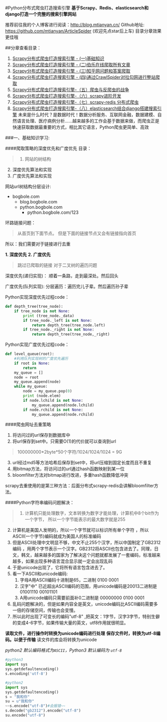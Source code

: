 #Python分布式爬虫打造搜索引擎 
**基于Scrapy、Redis、elasticsearch和django打造一个完整的搜索引擎网站**

推荐前往我的个人博客进行阅读：http://blog.mtianyan.cn/
Github地址: https://github.com/mtianyan/ArticleSpider (欢迎先点star后上车)
目录分章效果更佳哦

##分章查看目录：
1. [Scrapy分布式爬虫打造搜索引擎 - (一)基础知识](http://www.jianshu.com/p/23b6d6b57ec5)
2. [Scrapy分布式爬虫打造搜索引擎 - (二)伯乐在线爬取所有文章](http://www.jianshu.com/p/395591050986)
3.  [Scrapy分布式爬虫打造搜索引擎 - (三)知乎网问题和答案爬取](http://www.jianshu.com/p/7e31c1cbfa6f)
4.  [Scrapy分布式爬虫打造搜索引擎 -  (四)通过CrawlSpider对拉勾网进行整站爬取](http://www.jianshu.com/p/ce8aa46496ef)
5.  [Scrapy分布式爬虫打造搜索引擎-（五）爬虫与反爬虫的战争](http://www.jianshu.com/p/9ff03b41c184)
6.  [Scrapy分布式爬虫打造搜索引擎-（六）scrapy进阶开发](http://www.jianshu.com/p/6cc890328320)
7.  [Scrapy分布式爬虫打造搜索引擎-（七）scrapy-redis 分布式爬虫](http://www.jianshu.com/p/c8cc5828c2ad)
8.  [Scrapy分布式爬虫打造搜索引擎-（八）elasticsearch结合django搭建搜索引擎](http://www.jianshu.com/p/7f175cd60fed)
未来是什么时代？是数据时代！数据分析服务、互联网金融，数据建模、自然语言处理、医疗病例分析……越来越多的工作会基于数据来做，而爬虫正是快速获取数据最重要的方式，相比其它语言，Python爬虫更简单、高效

###一、基础知识学习:

####爬取策略的深度优先和广度优先
目录：
>1. 网站的树结构
2. 深度优先算法和实现
3. 广度优先算法和实现

网站url树结构分层设计:

- bogbole.com
    - blog.bogbole.com
    - python.bogbole.com
        - python.bogbole.com/123

环路链接问题：
>从首页到下面节点。
但是下面的链接节点又会有链接指向首页

所以：我们需要对于链接进行去重

**1. 深度优先**
**2. 广度优先**

>跳过已爬取的链接
对于二叉树的遍历问题

深度优先(递归实现)：
    顺着一条路，走到最深处。然后回头

广度优先(队列实现):
    分层遍历：遍历完儿子辈。然后遍历孙子辈

Python实现深度优先过程code：
```python
def depth_tree(tree_node):
    if tree_node is not None:
        print (tree_node._data)
        if tree_node._left is not None:
            return depth_tree(tree_node.left)
        if tree_node._right is not None:
            return depth_tree(tree_node,_right)
```
Python实现广度优先过程code：
```python
def level_queue(root):
    #利用队列实现树的广度优先遍历
    if root is None:
        return
    my_queue = []
    node = root
    my_queue.append(node)
    while my_queue:
        node = my_queue.pop(0)
        print (node.elem)
        if node.lchild is not None:
            my_queue.append(node.lchild)
        if node.rchild is not None:
            my_queue.append(node.rchild)
```
####爬虫网址去重策略
1. 将访问过的url保存到数据库中
2. 将url保存到set中。只需要O(1)的代价就可以查询到url
> 100000000\*2byte*50个字符/1024/1024/1024 = 9G
3. url经过md5等方法哈希后保存到set中，将url压缩到固定长度而且不重复
4. 用bitmap方法，将访问过的url通过hash函数映射到某一位
5. bloomfilter方法对bitmap进行改进，多重hash函数降低冲突

scrapy去重使用的是第三种方法：后面分布式scrapy-redis会讲解bloomfilter方法。

####Python字符串编码问题解决：

>1. 计算机只能处理数字，文本转换为数字才能处理，计算机中8个bit作为一个字节，
所以一个字节能表示的最大数字就是255
2. 计算机是美国人发明的，所以一个字节就可以标识所有单个字符
，所以ASCII(一个字节)编码就成为美国人的标准编码
3. 但是ASCII处理中文明显不够，中文不止255个汉字，所以中国制定了GB2312编码
，用两个字节表示一个汉字。GB2312将ASCII也包含进去了。同理，日文，韩文，越来越多的国家为了解决这个问题就都发展了一套编码，标准越来越多，如果出现多种语言混合显示就一定会出现乱码
4. 于是unicode出现了，它将所有语言包含进去了。
5. 看一下ASCII和unicode编码:
    1. 字母A用ASCII编码十进制是65，二进制 0100 0001
    2. 汉字"中" 已近超出ASCII编码的范围，用unicode编码是20013二进制是01001110 00101101
    3. A用unicode编码只需要前面补0二进制是 00000000 0100 0001
6. 乱码问题解决的，但是如果内容全是英文，unicode编码比ASCII编码需要多一倍的存储空间，传输也会变慢。
7. 所以此时出现了可变长的编码"utf-8" ,把英文：1字节，汉字3字节，特别生僻的变成4-6字节，如果传输大量的英文，utf8作用就很明显。

**读取文件，进行操作时转换为unicode编码进行处理**
**保存文件时，转换为utf-8编码。以便于传输**
读文件的库会将转换为unicode

*python2 默认编码格式为`ASCII`，Python3 默认编码为 `utf-8`*
```python
#python3
import sys
sys.getdefaultencoding()
s.encoding('utf-8')
```
```python
#python2
import sys
sys.getdefaultencoding()
s = "我和你"
su = u"我和你"
~~s.encode("utf-8")#会报错~~
s.decode("gb2312").encode("utf-8")
su.encode("utf-8")
```
